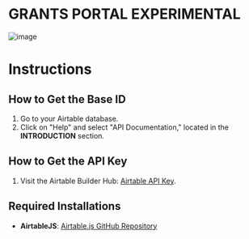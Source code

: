 # GRANTS PORTAL EXPERIMENTAL #
![image](https://github.com/user-attachments/assets/83099fb8-f55b-451e-82df-157f954feb43)


# Instructions

## How to Get the Base ID

1. Go to your Airtable database.
2. Click on "Help" and select "API Documentation," located in the **INTRODUCTION** section.

## How to Get the API Key

1. Visit the Airtable Builder Hub: [Airtable API Key](https://airtable.com/create/tokens).

## Required Installations

- **AirtableJS**: [Airtable.js GitHub Repository](https://github.com/Airtable/airtable.js)
